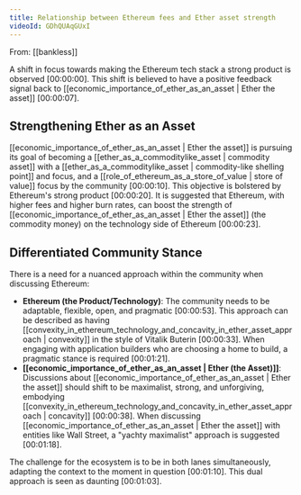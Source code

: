 ```yaml
---
title: Relationship between Ethereum fees and Ether asset strength
videoId: GDhQUAqGUxI
---
```


From: [[bankless]] <br/> 

A shift in focus towards making the Ethereum tech stack a strong product is observed <a class="yt-timestamp" data-t="00:00:00">[00:00:00]</a>. This shift is believed to have a positive feedback signal back to [[economic_importance_of_ether_as_an_asset | Ether the asset]] <a class="yt-timestamp" data-t="00:00:07">[00:00:07]</a>.

## Strengthening Ether as an Asset
[[economic_importance_of_ether_as_an_asset | Ether the asset]] is pursuing its goal of becoming a [[ether_as_a_commoditylike_asset | commodity asset]] with a [[ether_as_a_commoditylike_asset | commodity-like shelling point]] and focus, and a [[role_of_ethereum_as_a_store_of_value | store of value]] focus by the community <a class="yt-timestamp" data-t="00:00:10">[00:00:10]</a>. This objective is bolstered by Ethereum's strong product <a class="yt-timestamp" data-t="00:00:20">[00:00:20]</a>. It is suggested that Ethereum, with higher fees and higher burn rates, can boost the strength of [[economic_importance_of_ether_as_an_asset | Ether the asset]] (the commodity money) on the technology side of Ethereum <a class="yt-timestamp" data-t="00:00:23">[00:00:23]</a>.

## Differentiated Community Stance
There is a need for a nuanced approach within the community when discussing Ethereum:
*   **Ethereum (the Product/Technology)**: The community needs to be adaptable, flexible, open, and pragmatic <a class="yt-timestamp" data-t="00:00:53">[00:00:53]</a>. This approach can be described as having [[convexity_in_ethereum_technology_and_concavity_in_ether_asset_approach | convexity]] in the style of Vitalik Buterin <a class="yt-timestamp" data-t="00:00:33">[00:00:33]</a>. When engaging with application builders who are choosing a home to build, a pragmatic stance is required <a class="yt-timestamp" data-t="00:01:21">[00:01:21]</a>.
*   **[[economic_importance_of_ether_as_an_asset | Ether (the Asset)]]**: Discussions about [[economic_importance_of_ether_as_an_asset | Ether the asset]] should shift to be maximalist, strong, and unforgiving, embodying [[convexity_in_ethereum_technology_and_concavity_in_ether_asset_approach | concavity]] <a class="yt-timestamp" data-t="00:00:38">[00:00:38]</a>. When discussing [[economic_importance_of_ether_as_an_asset | Ether the asset]] with entities like Wall Street, a "yachty maximalist" approach is suggested <a class="yt-timestamp" data-t="00:01:18">[00:01:18]</a>.

The challenge for the ecosystem is to be in both lanes simultaneously, adapting the context to the moment in question <a class="yt-timestamp" data-t="00:01:10">[00:01:10]</a>. This dual approach is seen as daunting <a class="yt-timestamp" data-t="00:01:03">[00:01:03]</a>.